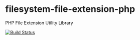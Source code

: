 # filesystem-file-extension-php
PHP File Extension Utility Library

[![Build Status](https://travis-ci.org/Lewiscowles1986/filesystem-file-extension-php.svg?branch=master)](https://travis-ci.org/Lewiscowles1986/filesystem-file-extension-php)


